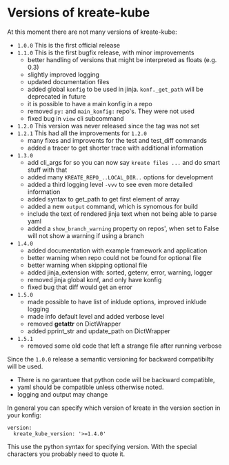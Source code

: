 # Versions of kreate-kube
At this moment there are not many versions of kreate-kube:
- `1.0.0` This is the first official release
- `1.1.0` This is the first bugfix release, with minor improvements
  - better handling of versions that might be interpreted as floats (e.g. 0.3)
  - slightly improved logging
  - updated documentation files
  - added global `konfig` to be used in jinja. `konf._get_path` will be deprecated in future
  - it is possible to have a main konfig in a repo
  - removed `py:` and `main_konfig:` repo's. They were not used
  - fixed bug in `view` cli subcommand
- `1.2.0` This version was never released since the tag was not set
- `1.2.1` This had all the improvements for `1.2.0`
  - many fixes and improvents for the test and test_diff commands
  - added a tracer to get shorter trace with additional information
- `1.3.0`
  - add cli_args for so you can now say `kreate files ...` and do smart stuff with that
  - added many `KREATE_REPO_..LOCAL_DIR..` options for development
  - added a third logging level `-vvv` to see even more detailed information
  - added syntax to get_path to get first element of array
  - added a new `output` command, which is synomous for build
  - include the text of rendered jinja text when not being able to parse yaml
  - added a `show_branch_warning` property on repos', when set to False will not show a warning if using a branch
- `1.4.0`
  - added documentation with example framework and application
  - better warning when repo could not be found for optional file
  - better warning when skipping optional file
  - added jinja_extension with: sorted, getenv, error, warning, logger
  - removed jinja global konf, and only have konfig
  - fixed bug that diff would get an error
- `1.5.0`
  - made possible to have list of inklude options, improved inklude logging
  - made info default level and added verbose level
  - removed __getattr__ on DictWrapper
  - added pprint_str and update_path on DictWrapper
- `1.5.1`
  - removed some old code that left a strange file after running verbose

Since the `1.0.0` release a semantic versioning for backward compatibilty will be used.
- There is no garantuee that python code will be backward compatible,
- yaml should be compatible unless otherwise noted.
- logging and output may change

In general you can specify which version of kreate in the version section
in your konfig:
```
version:
  kreate_kube_version: '>=1.4.0'
```
This use the python syntax for specifying version.
With the special characters you probably need to quote it.
